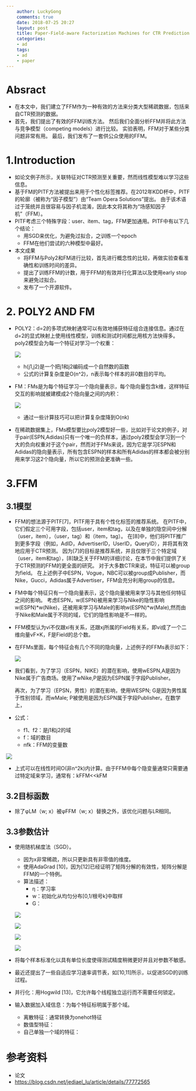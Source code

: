 ```yaml
---
    author: LuckyGong
    comments: true
    date: 2018-07-25 20:27
    layout: post
    title: Paper-Field-aware Factorization Machines for CTR Prediction
    categories:
    - ad
    tags:
    - ad
    - paper
---
```




# Absract

- 在本文中，我们建立了FFM作为一种有效的方法来分类大型稀疏数据，包括来自CTR预测的数据。 
- 首先，我们提出了有效的FFM训练方法。 然后我们全面分析FFM并将此方法与竞争模型（competing models）进行比较。 实验表明，FFM对于某些分类问题非常有用。 最后，我们发布了一套供公众使用的FFM。

# 1.Introduction

- 如论文例子所示，关联特征对CTR预测至关重要，然而线性模型难以学习这些信息。
- 基于FM的PITF方法被提出来用于个性化标签推荐。在2012年KDD杯中，PITF的轮廓（被称为“因子模型”）由“Team Opera Solutions”提出。 由于该术语过于笼统并且很容易与因子机混淆，因此本文将其称为“场感知因子机”（FFM）。
- PITF考虑三个特殊字段：user、item、tag，FFM更加通用。PITF中有以下几个结论：
  - 用SGD来优化，为避免过拟合，之训练一个epoch
  - FFM在他们尝试的六种模型中最好。
- 本文成果
  - 将FFM与Poly2和FM进行比较，首先进行概念性的比较，再做实验查看准确性和训练时间的差异。
  - 提出了训练FFM的计数，用于FFM的有效并行化算法以及使用early stop来避免过拟合。
  - 发布了一个开源软件。

# 2. POLY2 AND FM

- POLY2：d=2的多项式映射通常可以有效地捕获特征组合连接信息。通过在d=2的显式映射上使用线性模型，训练和测试时间都比用核方法快得多。poly2模型会为每一个特征对学习一个权重： 

  ![](https://pic4.zhimg.com/v2-2ba646eec9a0eca44166aa521312a12d_r.jpg)

  - h(j1,j2)是一个把j1和j2编码成一个自然数的函数
  - 公式的计算复杂度是O(n^2)，n表示每个样本的非0数目的平均。

- FM：FMs是为每个特征学习一个隐向量表示，每个隐向量包含k维，这样特征交互的影响就被建模成2个隐向量之间的内积：

  ![](https://pic3.zhimg.com/v2-1d5c97f436cf64567294ca51f171ecb8_r.jpg)

  - 通过一些计算技巧可以把计算复杂度降到O(nk)

- 在稀疏数据集上，FMs模型要比poly2模型好一些，比如对于论文的例子，对于pair(ESPN,Adidas)只有一个唯一的负样本，通过poly2模型会学习到一个大的负向权重对于这个pair，然而对于FMs来说，因为它是学习ESPN和Adidas的隐向量表示，所有包含ESPN的样本和所有Adidas的样本都会被分别用来学习这2个隐向量，所以它的预测会更准确一些。

# 3.FFM

## 3.1模型

- FFM的想法源于PITF[7]，PITF用于具有个性化标签的推荐系统。 在PITF中，它们假定三个可用字段，包括user，item和tag，以及在单独的隐空间中分解（user，item），（user，tag）和（item，tag）。 在[8]中，他们将PITF推广到更多字段（例如，AdID，AdvertiserID，UserID，QueryID），并将其有效地应用于CTR预测。 因为[7]的目标是推荐系统，并且仅限于三个特定域（user，item和tag），[8]缺乏关于FFM的详细讨论，在本节中我们提供了关于CTR预测的FFM的更全面的研究。 对于大多数CTR来说，特征可以被group为field。 在上述例子中ESPN，Vogue，NBC可以被group成Publisher，而Nike，Gucci，Adidas属于Advertiser，FFM会充分利用group的信息。 

- FM中每个特征只有一个隐向量表示，这个隐向量被用来学习与其他任何特征之间的影响。 考虑ESPN，w(ESPN)被用来学习与Nike的隐性影响w(ESPN)*w(Nike)，还被用来学习与Male的影响w(ESPN)*w(Male),然而由于Nike和Male属于不同的域，它们的隐性影响是不一样的。

- FFM模型认为vi不仅跟xi有关系，还跟xj所属的Field有关系，即vi成了一个二维向量vF×K，F是Field的总个数。

-  在FFMs里面，每个特征会有几个不同的隐向量，上述例子的FFMs表示如下：

   ![](https://pic4.zhimg.com/80/v2-5fb0cda9cf5d4a192d275809a70ad1d1_hd.jpg)

- 我们看到，为了学习（ESPN，NIKE）的潜在影响，使用wESPN,A是因为Nike属于广告商场。使用了wNike,P是因为ESPN属于字段Publisher。

  再次，为了学习（EPSN，男性）的潜在影响，使用WESPN; G是因为男性属于性别领域，而wMale; P被使用是因为ESPN属于字段Publisher。在数学上，

- 公式：

  - f1、f2：是j1和j2的域
  - f：域的数目
  - nfk：FFM的变量数

![](https://pic3.zhimg.com/v2-e48fb501a67acef55d9e35cf854b7965_r.jpg)

- 上式可以在线性时间O(非n^2k)内计算。由于FFM中每个隐变量通常只需要通过特定域来学习，通常有：kFFM<<kFM    

## 3.2目标函数

- 除了φLM（w; x）被φFFM（w; x）替换之外，该优化问题与LR相同。

## 3.3参数估计

- 使用随机梯度法（SGD）。 

  - 因为x非常稀疏，所以只更新具有非零值的维度。
  - 使用AdaGrad [10]，因为[12]已经证明了矩阵分解的有效性，矩阵分解是FFM的一个特例。
  - 算法描述：
    - η：学习率
    - w：初始化从均匀分布[0,1/根号k]中取样
    - G：

  ![](http://ot0qvixbu.bkt.clouddn.com/%E5%BE%AE%E4%BF%A1%E6%88%AA%E5%9B%BE_20180725163112.png)

  ![](http://ot0qvixbu.bkt.clouddn.com/%E5%BE%AE%E4%BF%A1%E6%88%AA%E5%9B%BE_20180725162938.png)

  ![](http://ot0qvixbu.bkt.clouddn.com/%E5%BE%AE%E4%BF%A1%E6%88%AA%E5%9B%BE_201807251631121.png)

  ![](http://ot0qvixbu.bkt.clouddn.com/%E5%BE%AE%E4%BF%A1%E6%88%AA%E5%9B%BE_2018072516311212.png)

- 将每个样本标准化以具有单位长度使得测试精度稍微更好并且对参数不敏感。

- 最近还提出了一些自适应学习速率调节表，如[10,11]所示，以促进SGD的训练过程。 

- 并行化：用Hogwild [13]，它允许每个线程独立运行而不需要任何锁定。

- 输入数据加入域信息：为每个特征标明属于那个域。

  - 离散特征：通常转换为onehot特征
  - 数值型特征：
  - 自己单独一个域的特征：

# 参考资料

- 论文
- https://blog.csdn.net/jediael_lu/article/details/77772565